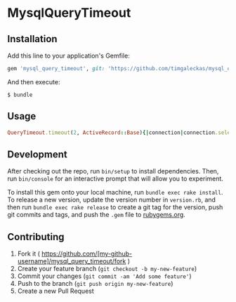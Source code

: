 # MysqlQueryTimeout

## Installation

Add this line to your application's Gemfile:

```ruby
gem 'mysql_query_timeout', git: 'https://github.com/timgaleckas/mysql_query_timeout.git'
```

And then execute:

    $ bundle

## Usage

```ruby
QueryTimeout.timeout(2, ActiveRecord::Base){|connection|connection.select_all('select sleep(3)')}
```

## Development

After checking out the repo, run `bin/setup` to install dependencies. Then, run `bin/console` for an interactive prompt that will allow you to experiment.

To install this gem onto your local machine, run `bundle exec rake install`. To release a new version, update the version number in `version.rb`, and then run `bundle exec rake release` to create a git tag for the version, push git commits and tags, and push the `.gem` file to [rubygems.org](https://rubygems.org).

## Contributing

1. Fork it ( https://github.com/[my-github-username]/mysql_query_timeout/fork )
2. Create your feature branch (`git checkout -b my-new-feature`)
3. Commit your changes (`git commit -am 'Add some feature'`)
4. Push to the branch (`git push origin my-new-feature`)
5. Create a new Pull Request
